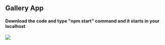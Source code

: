 <h2>Gallery App</h2>

<h4>Download the code and type "npm start" command and it starts in your localhost </h4>

<img src="../Screenshots/Screenshot1.png">
